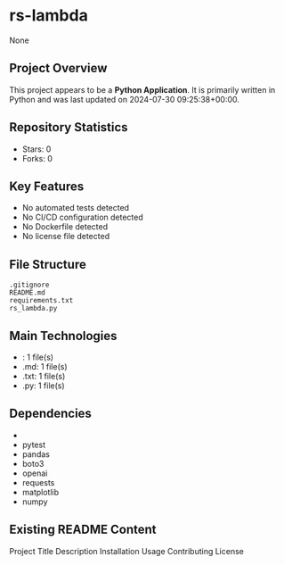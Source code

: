 # rs-lambda

None

## Project Overview

This project appears to be a **Python Application**. It is primarily written in Python and was last updated on 2024-07-30 09:25:38+00:00.

## Repository Statistics
- Stars: 0
- Forks: 0

## Key Features
- No automated tests detected
- No CI/CD configuration detected
- No Dockerfile detected
- No license file detected

## File Structure
```
.gitignore
README.md
requirements.txt
rs_lambda.py
```

## Main Technologies
- : 1 file(s)
- .md: 1 file(s)
- .txt: 1 file(s)
- .py: 1 file(s)

## Dependencies
- 
- pytest
- pandas
- boto3
- openai
- requests
- matplotlib
- numpy

## Existing README Content

Project Title
Description
Installation
Usage
Contributing
License

